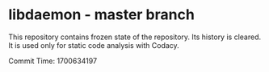 # libdaemon - master branch

This repository contains frozen state of the repository.
Its history is cleared. It is used only for static code
analysis with Codacy.

Commit Time: 1700634197